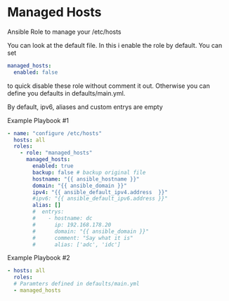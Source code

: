 # Managed Hosts

Ansible Role to manage your /etc/hosts

You can look at the default file. In this i enable the role by default. You can set
```yaml
managed_hosts:
  enabled: false
```
to quick disable these role without comment it out. Otherwise you can define you defaults in defaults/main.yml.

By default, ipv6, aliases and custom entrys are empty

Example Playbook #1
```yaml
- name: "configure /etc/hosts"
  hosts: all
  roles:
    - role: "managed_hosts"
      managed_hosts:
        enabled: true
        backup: false # backup original file
        hostname: "{{ ansible_hostname }}"
        domain: "{{ ansible_domain }}"
        ipv4: "{{ ansible_default_ipv4.address  }}"
        #ipv6: "{{ ansible_default_ipv6.address }}"
        alias: []
        #  entrys:
        #    - hostname: dc
        #      ip: 192.168.178.20
        #      domain: "{{ ansible_domain }}"
        #      comment: "Say what it is"
        #      alias: ['adc', 'idc']
```

Example Playbook #2
```yaml
- hosts: all
  roles:
  # Paramters defined in defaults/main.yml
  - managed_hosts
```
